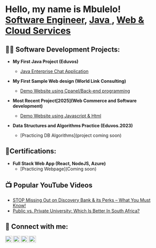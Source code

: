 <h1>Hello, my name is Mbulelo! <br/>
<a href="www.linkedin.com/in mbulelo-mtshutshisi-6024451a8">Software Engineer</a>,
<a href="https://github.com/MbuleloMtshu">Java </a>,
<a href="https://github.com/MbuleloMtshu">Web & Cloud Services</a>

<h2>👨‍💻 Software Development Projects:</h2>

- <b>My First Java Project (Eduvos)</b>
  - [Java Enterprise Chat Application](https://github.com/MbuleloMtshu/ProductMultiply/blob/main/README.md)

- <b>My First Sample Web design (World Link Consulting)</b>
  - [Demo Website using Cpanel/Back-end programming](https://hymalayafreight.co.za/)

- <b>Most Recent Project[2025](Web Commerce and Software development)</b>
  - [Demo Website using Javascript & Html](https://gwglassinfo.s3.eu-north-1.amazonaws.com/MainPage.html)
  
- <b>Data Structures and Algorithms Practice (Eduvos.2023)</b>
  - [Practicing DB Algorithms](project coming soon)

<h2>📄Certifications:</h2>

- <b>Full Stack Web App (React, NodeJS, Azure)</b>
  - [Practicing Webpage](Coming soon) 

<h2>📺 Popular YouTube Videos</h2>

- [STOP Missing Out on Discovery Bank & its Perks – What You Must Know!](https://youtu.be/dbb2EW5E2lo)
- [Public vs. Private University: Which Is Better In South Africa?](https://youtu.be/jcrqRKezmZ8)

<h2> 🤳 Connect with me:</h2>

[<img align="left" alt="MbuleloMtshu | YouTube" width="22px" src="https://cdn.jsdelivr.net/npm/simple-icons@v3/icons/youtube.svg" />][youtube]
[<img align="left" alt="MbuleloMtshu | Twitter" width="22px" src="https://cdn.jsdelivr.net/npm/simple-icons@v3/icons/twitter.svg" />][twitter]
[<img align="left" alt="MbuleloMtshu | LinkedIn" width="22px" src="https://cdn.jsdelivr.net/npm/simple-icons@v3/icons/linkedin.svg" />][linkedin]
[<img align="left" alt="MbuleloMtshu | Instagram" width="22px" src="https://cdn.jsdelivr.net/npm/simple-icons@v3/icons/instagram.svg" />][instagram]

[twitter]: https://twitter.com/MbuleloMtshu
[youtube]:https://www.youtube.com/channel/UCZrZN7aPZrMCj-W5ZZgqO8Q
[instagram]: https://www.instagram.com/mbulelo_mtshu/
[linkedin]: https://www.linkedin.com/in/mbulelo-mtshutshisi-6024451a8

<!--
**joshmadakor1/joshmadakor1** is a ✨ _special_ ✨ repository because its `README.md` (this file) appears on your GitHub profile.

Here are some ideas to get you started:

- 🔭 I’m currently working on ...
- 🌱 I’m currently learning ...
- 👯 I’m looking to collaborate on ...
- 🤔 I’m looking for help with ...
- 💬 Ask me about ...
- 📫 How to reach me: ...
- 😄 Pronouns: ...
- ⚡ Fun fact: ...
-->
